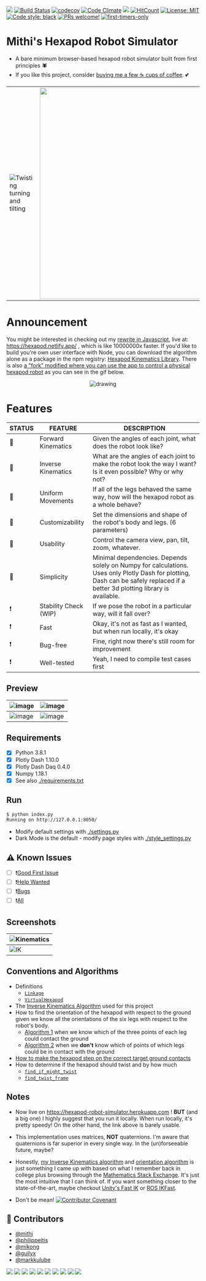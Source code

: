 [![](https://img.shields.io/badge/Buy%20me%20-coffee!-orange.svg?logo=buy-me-a-coffee&color=795548)](https://ko-fi.com/minimithi)
[![Build Status](https://travis-ci.com/mithi/hexapod-robot-simulator.svg?branch=master)](https://travis-ci.com/github/mithi/hexapod-robot-simulator) 
[![codecov](https://codecov.io/gh/mithi/hexapod-robot-simulator/branch/master/graph/badge.svg)](https://codecov.io/gh/mithi/hexapod-robot-simulator)
[![Code Climate](https://codeclimate.com/github/mithi/hexapod-robot-simulator/badges/gpa.svg)](https://codeclimate.com/github/mithi/hexapod-robot-simulator)
[![](https://img.shields.io/codeclimate/tech-debt/mithi/hexapod-robot-simulator)](https://codeclimate.com/github/mithi/hexapod-robot-simulator/trends/technical_debt)
[![HitCount](https://hits.dwyl.com/mithi/hexapod-robot-simulator.svg)](https://hits.dwyl.com/mithi/hexapod-robot-simulator)
[![License: MIT](https://img.shields.io/badge/License-MIT-yellow.svg)](./LICENSE)
[![Code style: black](https://img.shields.io/badge/code%20style-black-000000.svg)](https://github.com/psf/black) 
[![PRs welcome!](https://img.shields.io/badge/contributions-welcome-orange.svg?style=flat)](https://github.com/mithi/hexapod-robot-simulator/issues?q=is%3Aissue+is%3Aopen+label%3A%22help+wanted%22) 
[![first-timers-only](https://img.shields.io/badge/first--timers--only-friendly-blueviolet.svg?style=flat)](https://www.firsttimersonly.com/)

# Mithi's Hexapod Robot Simulator

- A bare minimum browser-based hexapod robot simulator built from first principles 🕷️
- If you like this project, consider [buying me a few ☕ cups of coffee](https://ko-fi.com/minimithi). 💕

|  |  |  |  |
|---------|---------|---------|---------|
|![Twisting turning and tilting](https://mithi.github.io/robotics-blog/robot-only-x1.gif)|<img src="https://mithi.github.io/robotics-blog/v2-hexapod-1.gif" width="550"/>|<img src="https://mithi.github.io/robotics-blog/v2-hexapod-2.gif" width="500"/>|![Adjusting camera view](https://mithi.github.io/robotics-blog/robot-only-x3.gif)|

# Announcement

You might be interested in checking out my [rewrite in Javascript](http://github.com/mithi/hexapod), live at: https://hexapod.netlify.app/ , which is like 10000000x faster. If you'd like to build you're own user interface with Node, you can download the algorithm alone as a package in the npm registry: [Hexapod Kinematics Library](https://github.com/mithi/hexapod-kinematics-library). There is also [a "fork" modified where you can use the app to control a physical hexapod robot](https://github.com/mithi/hexapod-irl) as you can see in the gif below. 

<p align="center">
    <img src="https://user-images.githubusercontent.com/1670421/103467765-451a2180-4d8d-11eb-8f94-1a23201595b9.gif" alt="drawing" />
</p>

# Features

| STATUS | FEATURE   | DESCRIPTION  |
|---|-----------|--------------|
| 🎉 | Forward Kinematics | Given the angles of each joint, what does the robot look like?|
| 🎉 | Inverse Kinematics | What are the angles of each joint to make the robot look the way I want? Is it even possible? Why or why not? |
| 🎉 | Uniform Movements |  If all of the legs behaved the same way, how will the hexapod robot as a whole behave? |
| 🎉 | Customizability | Set the dimensions and shape of the robot's body and legs. (6 parameters) |
| 🎉 | Usability | Control the camera view, pan, tilt, zoom, whatever. |
| 🎉 | Simplicity | Minimal dependencies. Depends solely on Numpy for calculations. Uses only Plotly Dash for plotting, Dash can be safely replaced if a better 3d plotting library is available. |
| ❗ | Stability Check (WIP) | If we pose the robot in a particular way, will it fall over? |
| ❗ | Fast | Okay, it's not as fast as I wanted, but when run locally, it's okay |
| ❗ | Bug-free | Fine, right now there's still room for improvement |
| ❗ | Well-tested | Yeah, I need to compile test cases first |

## Preview

|![image](https://mithi.github.io/robotics-blog/v2-ik-ui.gif)|![image](https://mithi.github.io/robotics-blog/v2-kinematics-ui.gif)|
|----|----|
| ![image](https://mithi.github.io/robotics-blog/UI-1.gif) | ![image](https://mithi.github.io/robotics-blog/UI-2.gif) |

## Requirements

- [x] Python 3.8.1
- [x] Plotly Dash 1.10.0
- [x] Plotly Dash Daq 0.4.0
- [x] Numpy 1.18.1
- [x] See also [./requirements.txt](./requirements.txt)

## Run

```bash
$ python index.py
Running on http://127.0.0.1:8050/
```

- Modify default settings with [./settings.py](./settings.py)
- Dark Mode is the default - modify page styles with [./style_settings.py](./style_settings.py)

## ⚠️ Known Issues

- [ ] ❗[Good First Issue](https://github.com/mithi/hexapod-robot-simulator/issues?q=is%3Aissue+is%3Aopen+label%3A%22good+first+issue%22)
- [ ] ❗[Help Wanted](https://github.com/mithi/hexapod-robot-simulator/issues?q=is%3Aissue+is%3Aopen+label%3A%22help+wanted%22)
- [ ] ❗[Bugs](https://github.com/mithi/hexapod-robot-simulator/issues?q=is%3Aissue+is%3Aopen+label%3Abug)
- [ ] ❗[All](https://github.com/mithi/hexapod-robot-simulator/issues)

## Screenshots

| ![Kinematics](https://mithi.github.io/robotics-blog/v2-kinematics-screenshot.png)|
|---|
| ![IK](https://mithi.github.io/robotics-blog/v2-ik-screenshot.png)|

## Conventions and Algorithms

- Definitions
  - [`Linkage`](./hexapod/linkage.py)
  - [`VirtualHexapod`](./hexapod/models.py)
- The [Inverse Kinematics Algorithm](./hexapod/ik_solver/README.md) used for this project
- How to find the orientation of the hexapod with respect to the ground given we know all the orientations of the six legs with respect to the robot's body.
  - [Algorithm 1](./hexapod/ground_contact_solver/ground_contact_solver.py) when we know which of the three points of each leg could contact the ground
  - [Algorithm 2](./hexapod/ground_contact_solver/ground_contact_solver2.py) when  we **don't** know which of points of which legs could be in contact with the ground
- [How to make the hexapod step on the correct target ground contacts](./hexapod/ik_solver/recompute_hexapod.py)
- How to determine if the hexapod should twist and by how much
  - [`find_if_might_twist`](./hexapod/models.py#L248)
  - [`find_twist_frame`](./hexapod/models.py#L273)
  
## Notes

- Now live on https://hexapod-robot-simulator.herokuapp.com ! **BUT** (and a big one) I highly suggest that you run it locally. When run locally, it's pretty speedy! On the other hand, the link above is barely usable. 

- This implementation uses matrices, **NOT** quaternions. I'm aware that quaternions is far superior in every single way. In the (un)forseeable future, maybe?

- Honestly, [my Inverse Kinematics algorithm](./hexapod/ik_solver/README.md) and [orientation algorithm](./hexapod/ground_contact_solver) is just something I came up with based on what I remember back in college plus browsing through the [Mathematics Stack Exchange](https://math.stackexchange.com/). It's just the most intuitive that I can think of. If you want something closer to the state-of-the-art, maybe checkout [Unity's Fast IK](https://assetstore.unity.com/packages/tools/animation/fast-ik-139972) or [ROS IKFast](http://wiki.ros.org/Industrial/Tutorials/Create_a_Fast_IK_Solution).

- Don't be mean! [![Contributor Covenant](https://img.shields.io/badge/Contributor%20Covenant-v2.0%20adopted-ff69b4.svg)](https://www.contributor-covenant.org/)

## 🤗 Contributors

- [@mithi](https://github.com/mithi/)
- [@philippeitis](https://github.com/philippeitis/)
- [@mikong](https://github.com/mikong/)
- [@guilyx](https://github.com/guilyx)
- [@markkulube](https://github.com/markkulube)

![](https://img.shields.io/github/last-commit/mithi/hexapod-robot-simulator)
![](https://img.shields.io/github/commit-activity/y/mithi/hexapod-robot-simulator)
![](https://img.shields.io/github/languages/code-size/mithi/hexapod-robot-simulator?color=yellow)
![](https://img.shields.io/github/repo-size/mithi/hexapod-robot-simulator?color=violet)
![](https://tokei.rs/b1/github/mithi/hexapod-robot-simulator?category=blanks)
![](https://tokei.rs/b1/github/mithi/hexapod-robot-simulator?category=lines)
![](https://tokei.rs/b1/github/mithi/hexapod-robot-simulator?category=files)
![](https://tokei.rs/b1/github/mithi/hexapod-robot-simulator?category=comments)
![](https://tokei.rs/b1/github/mithi/hexapod-robot-simulator?category=code)
![](https://img.shields.io/github/languages/top/mithi/hexapod-robot-simulator)
